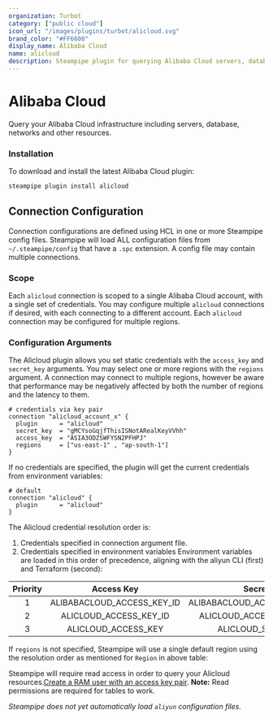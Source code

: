 ```yaml
---
organization: Turbot
category: ["public cloud"]
icon_url: "/images/plugins/turbot/alicloud.svg"
brand_color: "#FF6600"
display_name: Alibaba Cloud
name: alicloud
description: Steampipe plugin for querying Alibaba Cloud servers, databases, networks, and other resources.
---
```


# Alibaba Cloud

Query your Alibaba Cloud infrastructure including servers, database, networks and other resources.

### Installation

To download and install the latest Alibaba Cloud plugin:

```bash
steampipe plugin install alicloud
```

## Connection Configuration

Connection configurations are defined using HCL in one or more Steampipe config files. Steampipe will load ALL configuration files from `~/.steampipe/config` that have a `.spc` extension. A config file may contain multiple connections.

### Scope

Each `alicloud` connection is scoped to a single Alibaba Cloud account, with a single set of credentials. You may configure multiple `alicloud` connections if desired, with each connecting to a different account. Each `alicloud` connection may be configured for multiple regions.

### Configuration Arguments

The Alicloud plugin allows you set static credentials with the `access_key` and `secret_key` arguments. You may select one or more regions with the `regions` argument.  A connection may connect to multiple regions, however be aware that performance may be negatively affected by both the number of regions and the latency to them.

```hcl
# credentials via key pair
connection "alicloud_account_x" {
  plugin      = "alicloud"
  secret_key  = "gMCYsoGqjfThisISNotARealKeyVVhh"
  access_key  = "ASIA3ODZSWFYSN2PFHPJ"
  regions     = ["us-east-1" , "ap-south-1"]
}
```

If no credentials are specified, the plugin will get the current credentials from environment variables:

```hcl
# default
connection "alicloud" {
  plugin      = "alicloud"
}
```

The Alicloud credential resolution order is:

1. Credentials specified in connection argument file.
2. Credentials specified in environment variables
   Environment variables are loaded in this order of precedence, aligning with the aliyun CLI (first) and Terraform (second):

| Priority |         Access Key         |           Secret Key           |         Region         |
| :------: | :------------------------: | :----------------------------: | :--------------------: |
|    1     | ALIBABACLOUD_ACCESS_KEY_ID | ALIBABACLOUD_ACCESS_KEY_SECRET | ALIBABACLOUD_REGION_ID |
|    2     |   ALICLOUD_ACCESS_KEY_ID   |   ALICLOUD_ACCESS_KEY_SECRET   |   ALICLOUD_REGION_ID   |
|    3     |    ALICLOUD_ACCESS_KEY     |      ALICLOUD_SECRET_KEY       |    ALICLOUD_REGION     |

If `regions` is not specified, Steampipe will use a single default region using the resolution order as mentioned for `Region` in above table:

Steampipe will require read access in order to query your Alicloud resources.[Create a RAM user with an access key pair](https://partners-intl.aliyun.com/help/doc-detail/116401.htm).
**Note:** Read permissions are required for tables to work.

_Steampipe does not yet automatically load `aliyun` configuration files._
